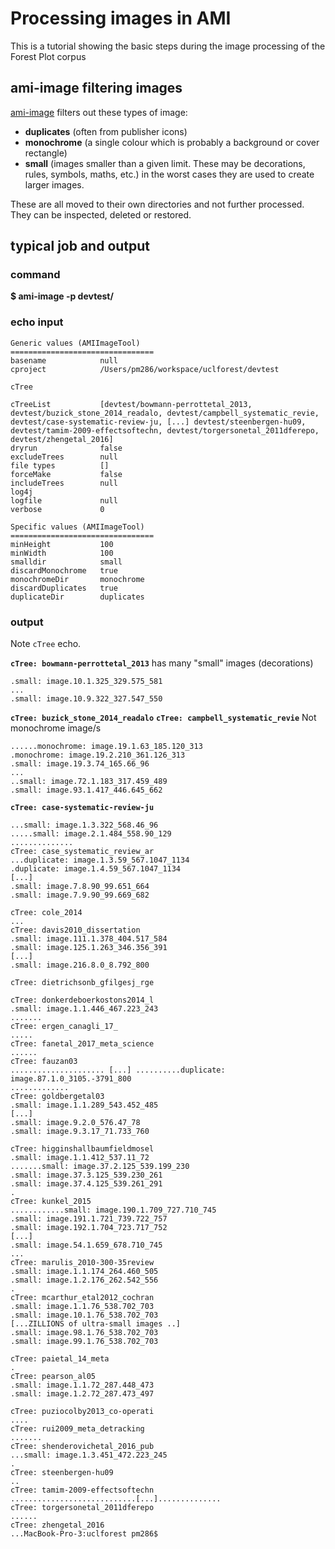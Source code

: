 # Processing images in AMI

This is a tutorial showing the basic steps during the image processing of the Forest Plot corpus

## ami-image filtering images

[ami-image](ami-image.md) filters out these types of image:

 * **duplicates** (often from publisher icons)
 * **monochrome** (a single colour which is probably a background or cover rectangle)
 * **small** (images smaller than a given limit. These may be decorations, rules, symbols, maths, etc.) in the worst cases 
  they are used to create larger images.
  
  These are all moved to their own directories and not further processed. They can be inspected, deleted or restored.
  
## typical job and output  

### command
**$ ami-image -p devtest/**

### echo input
```
Generic values (AMIImageTool)
================================
basename            null
cproject            /Users/pm286/workspace/uclforest/devtest

cTree               

cTreeList           [devtest/bowmann-perrottetal_2013, devtest/buzick_stone_2014_readalo, devtest/campbell_systematic_revie, devtest/case-systematic-review-ju, [...] devtest/steenbergen-hu09, devtest/tamim-2009-effectsoftechn, devtest/torgersonetal_2011dferepo, devtest/zhengetal_2016]
dryrun              false
excludeTrees        null
file types          []
forceMake           false
includeTrees        null
log4j               
logfile             null
verbose             0

Specific values (AMIImageTool)
================================
minHeight           100
minWidth            100
smalldir            small
discardMonochrome   true
monochromeDir       monochrome
discardDuplicates   true
duplicateDir        duplicates
```
### output 
Note `cTree` echo.

**`cTree: bowmann-perrottetal_2013`** has many "small" images (decorations)
```
.small: image.10.1.325_329.575_581
... 
.small: image.10.9.322_327.547_550
```

**`cTree: buzick_stone_2014_readalo`**
**`cTree: campbell_systematic_revie`** Not monochrome image/s 
```
......monochrome: image.19.1.63_185.120_313
.monochrome: image.19.2.210_361.126_313
.small: image.19.3.74_165.66_96
...
..small: image.72.1.183_317.459_489
.small: image.93.1.417_446.645_662
```

**`cTree: case-systematic-review-ju`**
```
...small: image.1.3.322_568.46_96
.....small: image.2.1.484_558.90_129
..............
cTree: case_systematic_review_ar
...duplicate: image.1.3.59_567.1047_1134
.duplicate: image.1.4.59_567.1047_1134
[...]
.small: image.7.8.90_99.651_664
.small: image.7.9.90_99.669_682

cTree: cole_2014
...
cTree: davis2010_dissertation
.small: image.111.1.378_404.517_584
.small: image.125.1.263_346.356_391
[...]
.small: image.216.8.0_8.792_800

cTree: dietrichsonb_gfilgesj_rge

cTree: donkerdeboerkostons2014_l
.small: image.1.1.446_467.223_243
.......
cTree: ergen_canagli_17_
.....
cTree: fanetal_2017_meta_science
......
cTree: fauzan03
..................... [...] ..........duplicate: image.87.1.0_3105.-3791_800
.............
cTree: goldbergetal03
.small: image.1.1.289_543.452_485
[...]
.small: image.9.2.0_576.47_78
.small: image.9.3.17_71.733_760

cTree: higginshallbaumfieldmosel
.small: image.1.1.412_537.11_72
.......small: image.37.2.125_539.199_230
.small: image.37.3.125_539.230_261
.small: image.37.4.125_539.261_291
.
cTree: kunkel_2015
............small: image.190.1.709_727.710_745
.small: image.191.1.721_739.722_757
.small: image.192.1.704_723.717_752
[...]
.small: image.54.1.659_678.710_745
...
cTree: marulis_2010-300-35review
.small: image.1.1.174_264.460_505
.small: image.1.2.176_262.542_556
.
cTree: mcarthur_etal2012_cochran
.small: image.1.1.76_538.702_703
.small: image.10.1.76_538.702_703
[...ZILLIONS of ultra-small images ..]
.small: image.98.1.76_538.702_703
.small: image.99.1.76_538.702_703

cTree: paietal_14_meta
.
cTree: pearson_al05
.small: image.1.1.72_287.448_473
.small: image.1.2.72_287.473_497

cTree: puziocolby2013_co-operati
....
cTree: rui2009_meta_detracking
.......
cTree: shenderovichetal_2016_pub
...small: image.1.3.451_472.223_245
.
cTree: steenbergen-hu09
..
cTree: tamim-2009-effectsoftechn
............................[...]..............
cTree: torgersonetal_2011dferepo
......
cTree: zhengetal_2016
...MacBook-Pro-3:uclforest pm286$ 

```
